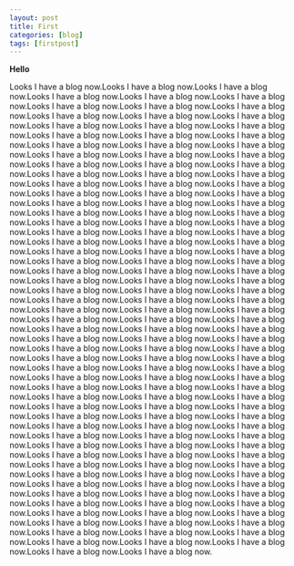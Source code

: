 ```yaml
---
layout: post
title: First
categories: [blog]
tags: [firstpost]
---
```

**Hello**

Looks I have a blog now.Looks I have a blog now.Looks I have a blog now.Looks I have a blog now.Looks I have a blog now.Looks I have a blog now.Looks I have a blog now.Looks I have a blog now.Looks I have a blog now.Looks I have a blog now.Looks I have a blog now.Looks I have a blog now.Looks I have a blog now.Looks I have a blog now.Looks I have a blog now.Looks I have a blog now.Looks I have a blog now.Looks I have a blog now.Looks I have a blog now.Looks I have a blog now.Looks I have a blog now.Looks I have a blog now.Looks I have a blog now.Looks I have a blog now.Looks I have a blog now.Looks I have a blog now.Looks I have a blog now.Looks I have a blog now.Looks I have a blog now.Looks I have a blog now.Looks I have a blog now.Looks I have a blog now.Looks I have a blog now.Looks I have a blog now.Looks I have a blog now.Looks I have a blog now.Looks I have a blog now.Looks I have a blog now.Looks I have a blog now.Looks I have a blog now.Looks I have a blog now.Looks I have a blog now.Looks I have a blog now.Looks I have a blog now.Looks I have a blog now.Looks I have a blog now.Looks I have a blog now.Looks I have a blog now.Looks I have a blog now.Looks I have a blog now.Looks I have a blog now.Looks I have a blog now.Looks I have a blog now.Looks I have a blog now.Looks I have a blog now.Looks I have a blog now.Looks I have a blog now.Looks I have a blog now.Looks I have a blog now.Looks I have a blog now.Looks I have a blog now.Looks I have a blog now.Looks I have a blog now.Looks I have a blog now.Looks I have a blog now.Looks I have a blog now.Looks I have a blog now.Looks I have a blog now.Looks I have a blog now.Looks I have a blog now.Looks I have a blog now.Looks I have a blog now.Looks I have a blog now.Looks I have a blog now.Looks I have a blog now.Looks I have a blog now.Looks I have a blog now.Looks I have a blog now.Looks I have a blog now.Looks I have a blog now.Looks I have a blog now.Looks I have a blog now.Looks I have a blog now.Looks I have a blog now.Looks I have a blog now.Looks I have a blog now.Looks I have a blog now.Looks I have a blog now.Looks I have a blog now.Looks I have a blog now.Looks I have a blog now.Looks I have a blog now.Looks I have a blog now.Looks I have a blog now.Looks I have a blog now.Looks I have a blog now.Looks I have a blog now.Looks I have a blog now.Looks I have a blog now.Looks I have a blog now.Looks I have a blog now.Looks I have a blog now.Looks I have a blog now.Looks I have a blog now.Looks I have a blog now.Looks I have a blog now.Looks I have a blog now.Looks I have a blog now.Looks I have a blog now.Looks I have a blog now.Looks I have a blog now.Looks I have a blog now.Looks I have a blog now.Looks I have a blog now.Looks I have a blog now.Looks I have a blog now.Looks I have a blog now.Looks I have a blog now.Looks I have a blog now.Looks I have a blog now.Looks I have a blog now.Looks I have a blog now.Looks I have a blog now.Looks I have a blog now.Looks I have a blog now.Looks I have a blog now.Looks I have a blog now.Looks I have a blog now.Looks I have a blog now.Looks I have a blog now.Looks I have a blog now.Looks I have a blog now.Looks I have a blog now.Looks I have a blog now.Looks I have a blog now.Looks I have a blog now.Looks I have a blog now.Looks I have a blog now.Looks I have a blog now.Looks I have a blog now.Looks I have a blog now.Looks I have a blog now.Looks I have a blog now.Looks I have a blog now.Looks I have a blog now.Looks I have a blog now.